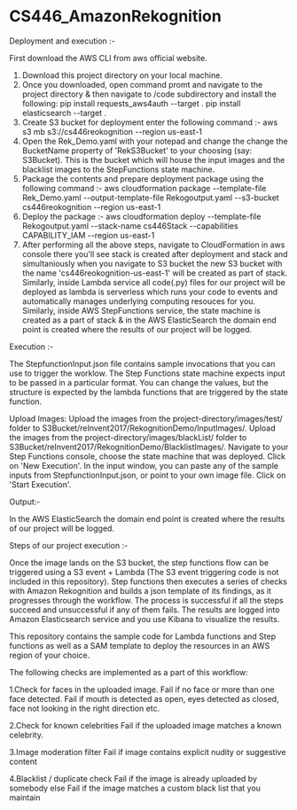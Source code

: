 # CS446_AmazonRekognition

Deployment and execution :-

First download the AWS CLI from aws official website.
1. Download this project directory on your local machine.
2. Once you downloaded, open command promt and navigate to the project directory & then navigate to /code subdirectory and install the following:
   pip install requests_aws4auth --target .
   pip install elasticsearch --target .
3. Create S3 bucket for deployment enter the following command :-
   aws s3 mb s3://cs446reokognition --region us-east-1
4. Open the Rek_Demo.yaml with your notepad and change the change the BucketName property of 'RekS3Bucket' to your choosing (say: S3Bucket). This is the bucket which will house the input images and the blacklist images to the StepFunctions state machine.
5. Package the contents and prepare deployment package using the following command :-
   aws cloudformation package --template-file Rek_Demo.yaml --output-template-file Rekogoutput.yaml --s3-bucket cs446reokognition --region us-east-1
6. Deploy the package :-
   aws cloudformation deploy --template-file Rekogoutput.yaml --stack-name cs446Stack --capabilities CAPABILITY_IAM --region us-east-1
7. After performing all the above steps, navigate to CloudFormation in aws console there you'll see stack is created after deployment and stack and simultaniously when you navigate to S3 bucket the new S3 bucket with the name 'cs446reokognition-us-east-1' will be created as part of stack. Similarly, inside Lambda service all code(.py) files for our project will be deployed as lambda is serverless which runs your code to events and automatically manages underlying computing resouces for you. Similarly, inside AWS StepFunctions service, the state machine is created as a part of stack & in the AWS ElasticSearch the domain end point is created where the results of our project will be logged.

Execution :-

The StepfunctionInput.json file contains sample invocations that you can use to trigger the worklow. The Step Functions state machine expects input to be passed in a particular format. You can change the values, but the structure is expected by the lambda functions that are triggered by the state function.

Upload Images:
Upload the images from the project-directory/images/test/ folder to S3Bucket/reInvent2017/RekognitionDemo/InputImages/.
Upload the images from the project-directory/images/blackList/ folder to S3Bucket/reInvent2017/RekognitionDemo/BlacklistImages/.
Navigate to your Step Functions console, choose the state machine that was deployed.
Click on 'New Execution'.
In the input window, you can paste any of the sample inputs from StepfunctionInput.json, or point to your own image file.
Click on 'Start Execution'.

Output:-

In the AWS ElasticSearch the domain end point is created where the results of our project will be logged.

Steps of our project execution :-

Once the image lands on the S3 bucket, the step functions flow can be triggered using a S3 event + Lambda (The S3 event triggering code is not included in this repository). Step functions then executes a series of checks with Amazon Rekognition and builds a json template of its findings, as it progresses through the workflow. The process is successful if all the steps succeed and unsuccessful if any of them fails. The results are logged into Amazon Elasticsearch service and you use Kibana to visualize the results.

This repository contains the sample code for Lambda functions and Step functions as well as a SAM template to deploy the resources in an AWS region of your choice.

The following checks are implemented as a part of this workflow:

1.Check for faces in the uploaded image.
  Fail if no face or more than one face detected.
  Fail if mouth is detected as open, eyes detected as closed, face not looking in the right direction etc.

2.Check for known celebrities
  Fail if the uploaded image matches a known celebrity.

3.Image moderation filter
  Fail if image contains explicit nudity or suggestive content

4.Blacklist / duplicate check
  Fail if the image is already uploaded by somebody else
  Fail if the image matches a custom black list that you maintain
